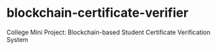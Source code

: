 # blockchain-certificate-verifier
College Mini Project: Blockchain-based Student Certificate Verification System
